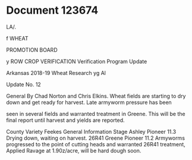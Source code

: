 # Document 123674

LA/.

f WHEAT

PROMOTION BOARD

y
ROW CROP VERIFICATION Verification Program Update

Arkansas 2018-19 Wheat Research yg
Al

Update No. 12

General By Chad Norton and Chris Elkins.
Wheat fields are starting to dry down and get ready for harvest. Late armyworm pressure has been

seen in several fields and warranted treatment in Greene. This will be the final report until harvest
and yields are reported.

County Variety Feekes General Information
Stage
Ashley Pioneer 11.3 Drying down, waiting on harvest.
26R41
Greene Pioneer 11.2 Armyworms progressed to the point of cutting heads and warranted
26R41 treatment, Applied Ravage at 1.90z/acre, will be hard dough soon.